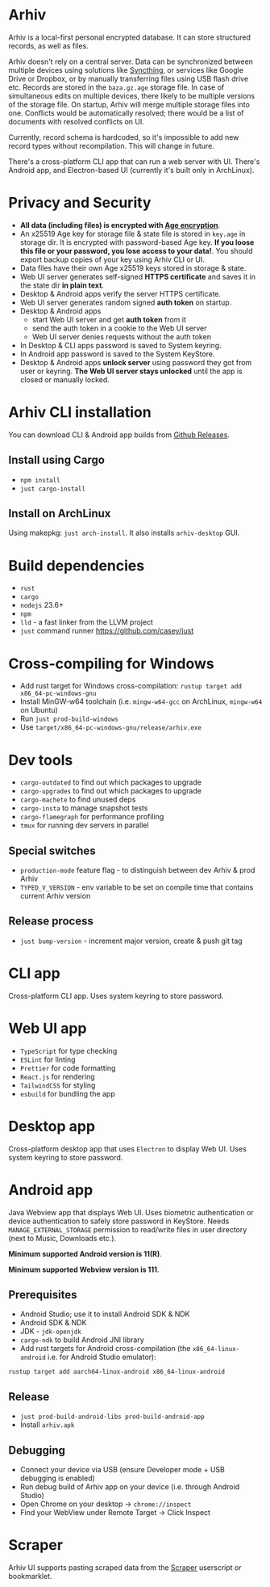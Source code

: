 # Arhiv
Arhiv is a local-first personal encrypted database. It can store structured records, as well as files.

Arhiv doesn't rely on a central server. Data can be synchronized between multiple devices using solutions like [Syncthing](https://github.com/syncthing/syncthing), or services like Google Drive or Dropbox, or by manually transferring files using USB flash drive etc.
Records are stored in the `baza.gz.age` storage file.
In case of simultaneous edits on multiple devices, there likely to be multiple versions of the storage file.
On startup, Arhiv will merge multiple storage files into one. Conflicts would be automatically resolved; there would be a list of documents with resolved conflicts on UI.

Currently, record schema is hardcoded, so it's impossible to add new record types without recompilation. This will change in future.

There's a cross-platform CLI app that can run a web server with UI. There's Android app, and Electron-based UI (currently it's built only in ArchLinux).

# Privacy and Security
* **All data (including files) is encrypted with [Age encryption](https://age-encryption.org/v1)**.
* An x25519 Age key for storage file & state file is stored in `key.age` in storage dir.
It is encrypted with password-based Age key.
**If you loose this file or your password, you lose access to your data!**.
You should export backup copies of your key using Arhiv CLI or UI.
* Data files have their own Age x25519 keys stored in storage & state.
* Web UI server generates self-signed **HTTPS certificate** and saves it in the state dir **in plain text**.
* Desktop & Android apps verify the server HTTPS certificate.
* Web UI server generates random signed **auth token** on startup.
* Desktop & Android apps
  * start Web UI server and get **auth token** from it
  * send the auth token in a cookie to the Web UI server
  * Web UI server denies requests without the auth token
* In Desktop & CLI apps password is saved to System keyring.
* In Android app password is saved to the System KeyStore.
* Desktop & Android apps **unlock server** using password they got from user or keyring. **The Web UI server stays unlocked** until the app is closed or manually locked.

# Arhiv CLI installation

You can download CLI & Android app builds from [Github Releases](https://github.com/mbme/typed-v/releases).

## Install using Cargo
* `npm install`
* `just cargo-install`

## Install on ArchLinux
Using makepkg: `just arch-install`. It also installs `arhiv-desktop` GUI.

# Build dependencies
* `rust`
* `cargo`
* `nodejs` 23.6+
* `npm`
* `lld` - a fast linker from the LLVM project
* `just` command runner https://github.com/casey/just

# Cross-compiling for Windows
* Add rust target for Windows cross-compilation: `rustup target add x86_64-pc-windows-gnu`
* Install MinGW-w64 toolchain (i.e. `mingw-w64-gcc` on ArchLinux, `mingw-w64` on Ubuntu)
* Run `just prod-build-windows`
* Use `target/x86_64-pc-windows-gnu/release/arhiv.exe`

# Dev tools
* `cargo-outdated` to find out which packages to upgrade
* `cargo-upgrades` to find out which packages to upgrade
* `cargo-machete` to find unused deps
* `cargo-insta` to manage snapshot tests
* `cargo-flamegraph` for performance profiling
* `tmux` for running dev servers in parallel

## Special switches
* `production-mode` feature flag - to distinguish between dev Arhiv & prod Arhiv
* `TYPED_V_VERSION` - env variable to be set on compile time that contains current Arhiv version

## Release process
* `just bump-version` - increment major version, create & push git tag

# CLI app
Cross-platform CLI app. Uses system keyring to store password.

# Web UI app
* `TypeScript` for type checking
* `ESLint` for linting
* `Prettier` for code formatting
* `React.js` for rendering
* `TailwindCSS` for styling
* `esbuild` for bundling the app

# Desktop app
Cross-platform desktop app that uses `Electron` to display Web UI. Uses system keyring to store password.

# Android app
Java Webview app that displays Web UI. Uses biometric authentication or device authentication to safely store password in KeyStore.
Needs `MANAGE_EXTERNAL_STORAGE` permission to read/write files in user directory (next to Music, Downloads etc.).

**Minimum supported Android version is 11(R)**.

**Minimum supported Webview version is 111**.

## Prerequisites
* Android Studio; use it to install Android SDK & NDK
* Android SDK & NDK
* JDK - `jdk-openjdk`
* `cargo-ndk` to build Android JNI library
* Add rust targets for Android cross-compilation (the `x86_64-linux-android` i.e. for Android Studio emulator):
```
rustup target add aarch64-linux-android x86_64-linux-android
```

## Release
* `just prod-build-android-libs prod-build-android-app`
* Install `arhiv.apk`

## Debugging
* Connect your device via USB (ensure Developer mode + USB debugging is enabled)
* Run debug build of Arhiv app on your device (i.e. through Android Studio)
* Open Chrome on your desktop -> `chrome://inspect`
* Find your WebView under Remote Target -> Click Inspect

# Scraper
Arhiv UI supports pasting scraped data from the [Scraper](https://github.com/mbme/scraper) userscript or bookmarklet.
